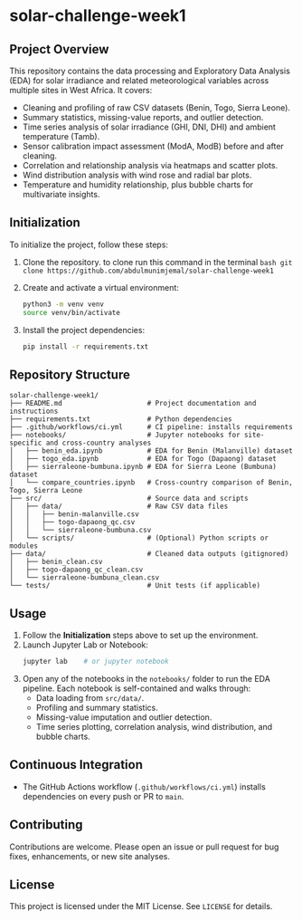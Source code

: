 # solar-challenge-week1

## Project Overview
This repository contains the data processing and Exploratory Data Analysis (EDA) for solar irradiance and related meteorological variables across multiple sites in West Africa. It covers:
- Cleaning and profiling of raw CSV datasets (Benin, Togo, Sierra Leone).
- Summary statistics, missing-value reports, and outlier detection.
- Time series analysis of solar irradiance (GHI, DNI, DHI) and ambient temperature (Tamb).
- Sensor calibration impact assessment (ModA, ModB) before and after cleaning.
- Correlation and relationship analysis via heatmaps and scatter plots.
- Wind distribution analysis with wind rose and radial bar plots.
- Temperature and humidity relationship, plus bubble charts for multivariate insights.


## Initialization
To initialize the project, follow these steps:

1. Clone the repository. to clone run this command in the terminal
       ```bash
        git clone https://github.com/abdulmunimjemal/solar-challenge-week1
       ```


2. Create and activate a virtual environment:
   ```bash
   python3 -m venv venv
   source venv/bin/activate
   ```
3. Install the project dependencies:
   ```bash
   pip install -r requirements.txt
   ```
 
## Repository Structure
```
solar-challenge-week1/
├── README.md                     # Project documentation and instructions
├── requirements.txt              # Python dependencies
├── .github/workflows/ci.yml      # CI pipeline: installs requirements
├── notebooks/                    # Jupyter notebooks for site-specific and cross-country analyses
│   ├── benin_eda.ipynb           # EDA for Benin (Malanville) dataset
│   ├── togo_eda.ipynb            # EDA for Togo (Dapaong) dataset
│   ├── sierraleone-bumbuna.ipynb # EDA for Sierra Leone (Bumbuna) dataset
│   └── compare_countries.ipynb   # Cross-country comparison of Benin, Togo, Sierra Leone
├── src/                          # Source data and scripts
│   ├── data/                     # Raw CSV data files
│   │   ├── benin-malanville.csv
│   │   ├── togo-dapaong_qc.csv
│   │   └── sierraleone-bumbuna.csv
│   └── scripts/                  # (Optional) Python scripts or modules
├── data/                         # Cleaned data outputs (gitignored)
│   ├── benin_clean.csv
│   ├── togo-dapaong_qc_clean.csv
│   └── sierraleone-bumbuna_clean.csv
└── tests/                        # Unit tests (if applicable)
```

## Usage
1. Follow the **Initialization** steps above to set up the environment.
2. Launch Jupyter Lab or Notebook:
   ```bash
   jupyter lab    # or jupyter notebook
   ```
3. Open any of the notebooks in the `notebooks/` folder to run the EDA pipeline. Each notebook is self-contained and walks through:
   - Data loading from `src/data/`.
   - Profiling and summary statistics.
   - Missing-value imputation and outlier detection.
   - Time series plotting, correlation analysis, wind distribution, and bubble charts.

## Continuous Integration
- The GitHub Actions workflow (`.github/workflows/ci.yml`) installs dependencies on every push or PR to `main`.

## Contributing
Contributions are welcome. Please open an issue or pull request for bug fixes, enhancements, or new site analyses.

## License
This project is licensed under the MIT License. See `LICENSE` for details.

